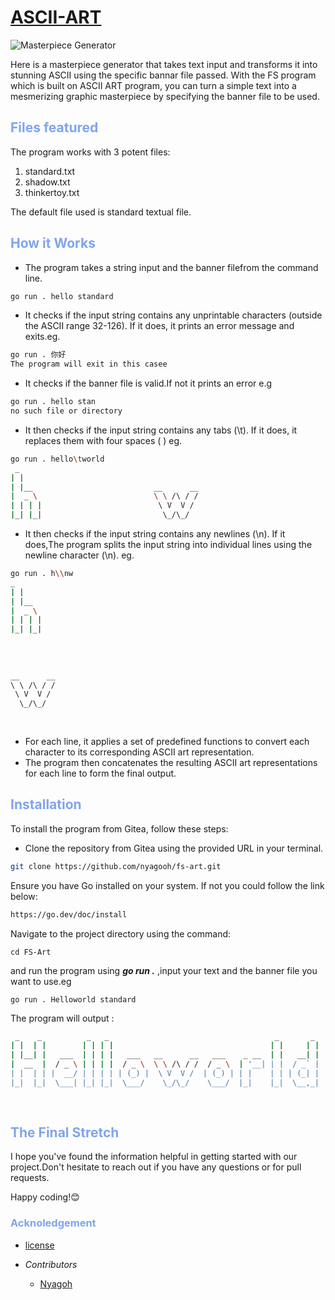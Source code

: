 # <span style= "color:cyan">[ASCII-ART](https://www.zone01kisumu.ke/)</span>

![Masterpiece Generator](https://i.pinimg.com/564x/de/04/ad/de04ad9ac6c366872710b53871751517.jpg)

Here is a masterpiece generator that takes text input and transforms it into stunning ASCII using the specific bannar file passed.
With the FS program which is built on ASCII ART program, you can turn a simple text into a mesmerizing graphic masterpiece by specifying the banner file to be used. 
 ## <span style="color:#80A4ED">Files featured</span>
The program works with 3 potent files:
 1. standard.txt
 2. shadow.txt
 3. thinkertoy.txt
 
 The default file used is standard textual file.

## <span style="color:#80A4ED">How it Works</span> 
- The program takes a string input and the banner filefrom the command line.
```bash
go run . hello standard
```
- It checks if the input string contains any unprintable characters (outside the ASCII range 32-126). If it does, it prints an error message and exits.eg.
```bash
go run . 你好
The program will exit in this casee
```
- It checks if the banner file is valid.If not it prints an error e.g
``` bash
go run . hello stan
no such file or directory
```
- It then checks if the input string contains any tabs (\t). If it does, it replaces them with four spaces ( ) eg.
```bash
go run . hello\tworld
 _                                         
| |                                        
| |__                           __      __ 
|  _ \                          \ \ /\ / / 
| | | |                          \ V  V /  
|_| |_|                           \_/\_/   
```
- It then checks if the input string contains any newlines (\n). If it does,The program splits the input string into individual lines using the newline character (\n). eg.
```bash
go run . h\\nw
_      
| |     
| |__   
|  _ \  
| | | | 
|_| |_| 
        
        
           
           
__      __ 
\ \ /\ / / 
 \ V  V /  
  \_/\_/   
           
           
```
- For each line, it applies a set of predefined functions to convert each character to its corresponding ASCII art representation. 
- The program then concatenates the resulting ASCII art representations for each line to form the final output. 

## <span style="color:#80A4ED">Installation</span>

To install the program from Gitea, follow these steps:

- Clone the repository from Gitea using the provided URL in your terminal.
``` bash
git clone https://github.com/nyagooh/fs-art.git
```
Ensure you have Go installed on your system. If not you could follow the link below:
```bash
https://go.dev/doc/install
```
Navigate to the project directory using the command:
    
```
cd FS-Art
```

and run the program using ***go run  .*** ,input your text  and the banner file you want to use.eg
```
go run . Helloworld standard
```
The program will output :
``` bash
 _    _          _   _                                     _       _  
| |  | |        | | | |                                   | |     | | 
| |__| |   ___  | | | |   ___   __      __   ___    _ __  | |   __| | 
|  __  |  / _ \ | | | |  / _ \  \ \ /\ / /  / _ \  | '__| | |  / _` | 
| |  | | |  __/ | | | | | (_) |  \ V  V /  | (_) | | |    | | | (_| | 
|_|  |_|  \___| |_| |_|  \___/    \_/\_/    \___/  |_|    |_|  \__,_| 
                                                                      
                                                                      
```
 ## <span style="color:#80A4ED">The Final Stretch</span>

I hope you've found the information helpful in getting started with our project.Don't hesitate to reach out if you have any questions or for pull requests.

Happy coding!😊

### <span style = "color:#80A4ED">Acknoledgement</span> 
- [license](/home/nymaina/Desktop/fs-art/LICENSE)

- _*Contributors*_
   - [Nyagoh](https://github.com/nyagooh)
   



